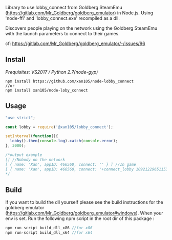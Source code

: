 Library to use lobby_connect from Goldberg SteamEmu (https://gitlab.com/Mr_Goldberg/goldberg_emulator) in Node.js.
Using 'node-ffi' and 'lobby_connect.exe' recompiled as a dll.

Discovers people playing on the network using the Goldberg SteamEmu with the launch parameters to connect to their games.

cf: https://gitlab.com/Mr_Goldberg/goldberg_emulator/-/issues/96

Install
-------

*Prequisites: VS2017 / Python 2.7(node-gyp)*

```
npm install https://github.com/xan105/node-lobby_connect
//or
npm install xan105/node-loby_connect
```

Usage
-----

```js
"use strict";

const lobby = require('@xan105/lobby_connect');

setInterval(function(){ 
  lobby().then(console.log).catch(console.error);
}, 3000);

/*output example
[] //Nobody on the network
[ { name: 'Xan', appID: 466560, connect: '' } ] //In game
[ { name: 'Xan', appID: 466560, connect: '+connect_lobby 109212296511539930' } ] //lobby available
*/
```

Build
-----
If you want to build the dll yourself please see the build instructions for the goldberg emulator (https://gitlab.com/Mr_Goldberg/goldberg_emulator#windows).
When your env is set. Run the following npm script in the root dir of this package :

```js
npm run-script build_dll_x86 //for x86
npm run-script build_dll_x64 //for x64

```
